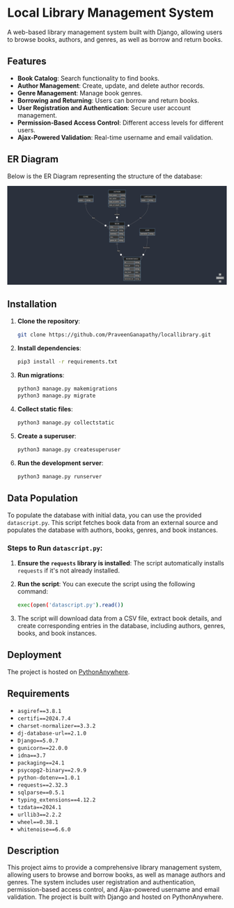 # Local Library Management System

A web-based library management system built with Django, allowing users to browse books, authors, and genres, as well as borrow and return books.

## Features

- **Book Catalog**: Search functionality to find books.
- **Author Management**: Create, update, and delete author records.
- **Genre Management**: Manage book genres.
- **Borrowing and Returning**: Users can borrow and return books.
- **User Registration and Authentication**: Secure user account management.
- **Permission-Based Access Control**: Different access levels for different users.
- **Ajax-Powered Validation**: Real-time username and email validation.

## ER Diagram

Below is the ER Diagram representing the structure of the database:

![ER Diagram](er_diagram.png)

## Installation

1. **Clone the repository**:
    ```bash
    git clone https://github.com/PraveenGanapathy/locallibrary.git
    ```
2. **Install dependencies**:
    ```bash
    pip3 install -r requirements.txt
    ```
3. **Run migrations**:
    ```bash
    python3 manage.py makemigrations
    python3 manage.py migrate
    ```
4. **Collect static files**:
    ```bash
    python3 manage.py collectstatic
    ```
5. **Create a superuser**:
    ```bash
    python3 manage.py createsuperuser
    ```
6. **Run the development server**:
    ```bash
    python3 manage.py runserver
    ```

## Data Population

To populate the database with initial data, you can use the provided `datascript.py`. This script fetches book data from an external source and populates the database with authors, books, genres, and book instances.

### Steps to Run `datascript.py`:

1. **Ensure the `requests` library is installed**:
    The script automatically installs `requests` if it's not already installed.

2. **Run the script**:
    You can execute the script using the following command:
    ```bash
    exec(open('datascript.py').read())
    ```
3. The script will download data from a CSV file, extract book details, and create corresponding entries in the database, including authors, genres, books, and book instances.

## Deployment

The project is hosted on [PythonAnywhere](https://www.pythonanywhere.com/).

## Requirements

- `asgiref==3.8.1`
- `certifi==2024.7.4`
- `charset-normalizer==3.3.2`
- `dj-database-url==2.1.0`
- `Django==5.0.7`
- `gunicorn==22.0.0`
- `idna==3.7`
- `packaging==24.1`
- `psycopg2-binary==2.9.9`
- `python-dotenv==1.0.1`
- `requests==2.32.3`
- `sqlparse==0.5.1`
- `typing_extensions==4.12.2`
- `tzdata==2024.1`
- `urllib3==2.2.2`
- `wheel==0.38.1`
- `whitenoise==6.6.0`

## Description

This project aims to provide a comprehensive library management system, allowing users to browse and borrow books, as well as manage authors and genres. The system includes user registration and authentication, permission-based access control, and Ajax-powered username and email validation. The project is built with Django and hosted on PythonAnywhere.
